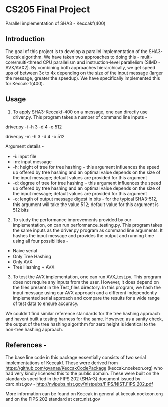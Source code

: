 # CS205 Final Project
Parallel implementation of SHA3 - Keccakf(400)

## Introduction 
The goal of this project is to develop a parallel implementation of the SHA3-Keccak algorithm. We have taken two approaches to doing this - multi-core/multi-thread CPU parallelism and instruction-level parallelism (SIMD - AVX/AVX2). By combining both approaches hierarchically, we get speed ups of between 3x to 4x depending on the size of the input message (larger the message, greater the speedup). 
We have specifically implemented this for Keccak-f(400). 

## Usage 
1) To apply SHA3-Keccakf-400 on a message, one can directly use driver.py. This program takes a number of command line inputs - 

driver.py -i <inputfile> -h 3 -d 4 -o 512 

driver.py -m <inputmessage> -h 3 -d 4 -o 512

  Argument details - 
- -i: input file
- -m: input message
- -h: height of tree for tree hashing - this argument influences the speed up offered by tree hashing and an optimal value depends on the size of the input message; default values are provided for this argument
- -d: degree of tree for tree hashing - this argument influences the speed up offered by tree hashing and an optimal value depends on the size of the input message; default values are provided for this argument
- -o: length of output message digest in bits - for the typical SHA3-512, this argument will take the value 512; default value for this argument is 512 bits

2) To study the performance improvements provided by our implementation, on can run performance_testing.py. This program takes the same inputs as the driver.py program as command line arguments. It hashes the input message and provides the output and running time using all four possibilities - 
- Naive serial
- Only Tree Hashing
- Only AVX
- Tree Hashing + AVX

3) To test the AVX implementation, one can run AVX_test.py. This program does not require any inputs from the user. However, it does depend on the files present in the Test_files directory. In this program, we hash the input message using our AVX approach and a different independently implemented serial approach and compare the results for a wide range of test data to ensure accuracy.

We couldn't find similar reference standards for the tree hashing approach and havent built a testing harness for the same. However, as a sanity check, the output of the tree hashing algorithm for zero height is identical to the non-tree hashing approach. 

## References - 
The base line code in this package essentially consists of two serial implementations of Keccakf. These were derived from https://github.com/gvanas/KeccakCodePackage (keccak.noekeon.org) who had very kindly licensed this to the public domain. These were built on the standards specified in the FIPS 202 (SHA-3) document issued by csrc.nist.gov - http://nvlpubs.nist.gov/nistpubs/FIPS/NIST.FIPS.202.pdf

More information can be found on Keccak in general at keccak.noekeon.org and on the FIPS 202 standard at csrc.nist.gov


